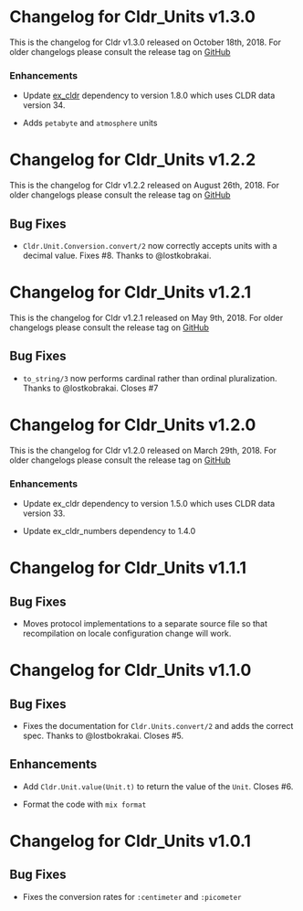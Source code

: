 # Changelog for Cldr_Units v1.3.0

This is the changelog for Cldr v1.3.0 released on October 18th, 2018.  For older changelogs please consult the release tag on [GitHub](https://github.com/kipcole9/cldr_units/tags)

### Enhancements

* Update [ex_cldr](https://hex.pm/packages/ex_cldr) dependency to version 1.8.0 which uses CLDR data version 34.

* Adds `petabyte` and `atmosphere` units

# Changelog for Cldr_Units v1.2.2

This is the changelog for Cldr v1.2.2 released on August 26th, 2018.  For older changelogs please consult the release tag on [GitHub](https://github.com/kipcole9/cldr_units/tags)

## Bug Fixes

* `Cldr.Unit.Conversion.convert/2` now correctly accepts units with a decimal value. Fixes #8.  Thanks to @lostkobrakai.

# Changelog for Cldr_Units v1.2.1

This is the changelog for Cldr v1.2.1 released on May 9th, 2018.  For older changelogs please consult the release tag on [GitHub](https://github.com/kipcole9/cldr_units/tags)

## Bug Fixes

* `to_string/3` now performs cardinal rather than ordinal pluralization. Thanks to @lostkobrakai. Closes #7

# Changelog for Cldr_Units v1.2.0

This is the changelog for Cldr v1.2.0 released on March 29th, 2018.  For older changelogs please consult the release tag on [GitHub](https://github.com/kipcole9/cldr_units/tags)

### Enhancements

* Update ex_cldr dependency to version 1.5.0 which uses CLDR data version 33.

* Update ex_cldr_numbers dependency to 1.4.0

# Changelog for Cldr_Units v1.1.1

## Bug Fixes

* Moves protocol implementations to a separate source file so that recompilation on locale configuration change will work.

# Changelog for Cldr_Units v1.1.0

## Bug Fixes

* Fixes the documentation for `Cldr.Units.convert/2` and adds the correct spec.  Thanks to @lostbokrakai.  Closes #5.

## Enhancements

* Add `Cldr.Unit.value(Unit.t)` to return the value of the `Unit`.  Closes #6.

* Format the code with `mix format`

# Changelog for Cldr_Units v1.0.1

## Bug Fixes

* Fixes the conversion rates for `:centimeter` and `:picometer`